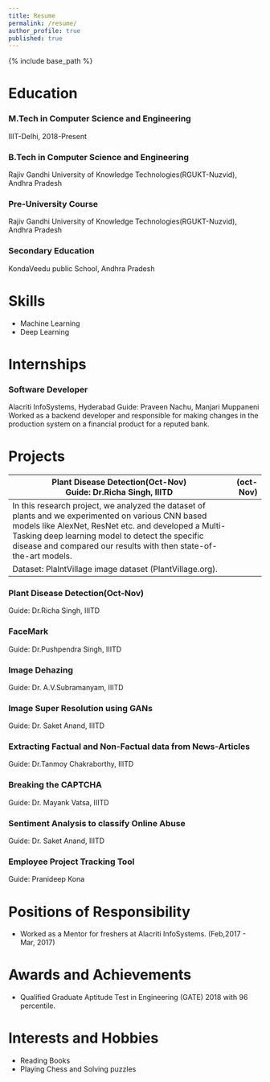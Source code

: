 ```yaml
---
title: Resume
permalink: /resume/
author_profile: true
published: true
---
```


{% include base_path %}

Education
======
### M.Tech in Computer Science and Engineering
IIIT-Delhi, 2018-Present

### B.Tech in Computer Science and Engineering
Rajiv Gandhi University of Knowledge Technologies(RGUKT-Nuzvid), Andhra Pradesh

### Pre-University Course
Rajiv Gandhi University of Knowledge Technologies(RGUKT-Nuzvid), Andhra Pradesh

### Secondary Education
KondaVeedu public School, Andhra Pradesh


Skills
======
* Machine Learning
* Deep Learning


Internships
======
### Software Developer
Alacriti InfoSystems, Hyderabad
Guide: Praveen Nachu, Manjari Muppaneni\
Worked as a backend developer and responsible for making changes in the production system on a financial product for a reputed bank.


Projects
======

| Plant Disease Detection(Oct-Nov)<br>Guide: Dr.Richa Singh, IIITD | (oct-Nov)           |
|--------------------------------- | -------------------:|
|In this research project, we analyzed the dataset of plants and we experimented on various CNN based models like AlexNet, ResNet etc. and developed a Multi-Tasking deep learning model to detect the specific disease and compared our results with then state-of-the-art models.
Dataset: PlalntVillage image dataset (PlantVillage.org). |



### Plant Disease Detection(Oct-Nov)
Guide: Dr.Richa Singh, IIITD

### FaceMark
Guide: Dr.Pushpendra Singh, IIITD

### Image Dehazing
Guide: Dr. A.V.Subramanyam, IIITD

### Image Super Resolution using GANs
Guide: Dr. Saket Anand, IIITD

### Extracting Factual and Non-Factual data from News-Articles
Guide: Dr.Tanmoy Chakraborthy, IIITD

### Breaking the CAPTCHA
Guide: Dr. Mayank Vatsa, IIITD

### Sentiment Analysis to classify Online Abuse
Guide: Dr. Saket Anand, IIITD

### Employee Project Tracking Tool
Guide: Pranideep Kona


Positions of Responsibility
======
* Worked as a Mentor for freshers at Alacriti InfoSystems. (Feb,2017 - Mar, 2017)


Awards and Achievements
======
* Qualified Graduate Aptitude Test in Engineering (GATE) 2018 with 96 percentile.


Interests and Hobbies
======
* Reading Books
* Playing Chess and Solving puzzles
